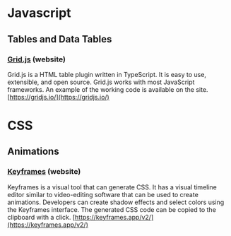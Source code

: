 # Javascript
## Tables and Data Tables
### [Grid.js](https://gridjs.io/) (website)
Grid.js is a HTML table plugin written in TypeScript. It is easy to use, extensible, and open source. Grid.js works with most JavaScript frameworks. An example of the working code is available on the site. 
[https://gridjs.io/](https://gridjs.io/)

# CSS
## Animations 
### [Keyframes](https://keyframes.app/v2/) (website)

Keyframes is a visual tool that can generate CSS. It has a visual timeline editor similar to video-editing software that can be used to create animations. Developers can create shadow effects and select colors using the Keyframes interface. The generated CSS code can be copied to the clipboard with a click. [https://keyframes.app/v2/](https://keyframes.app/v2/)